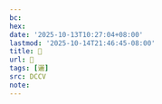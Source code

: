 ```yaml
---
bc:
hex:
date: '2025-10-13T10:27:04+08:00'
lastmod: '2025-10-14T21:46:45-08:00'
title: 􂄆
url: 􂄆
tags: [邐]
src: DCCV
note:
---
```

